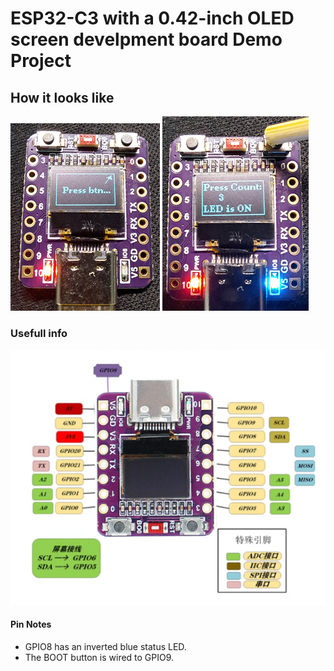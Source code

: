 # ESP32-C3 with a 0.42-inch OLED screen develpment board Demo Project

## How it looks like

![Start screan](./images/start_screan.png)
![Counter screan](./images/counter_screan.png)

### Usefull info

![ESP32 C3 OLED](./images/ESP32_C3_OLED.png)

#### Pin Notes

- GPIO8 has an inverted blue status LED.
- The BOOT button is wired to GPIO9.
